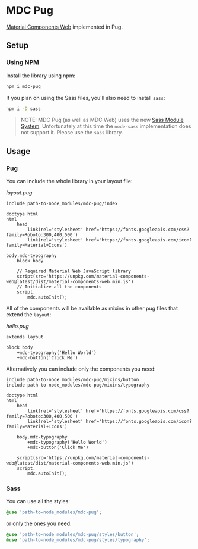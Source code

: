 # MDC Pug

[Material Components Web](https://github.com/material-components/material-components-web) implemented in Pug.

## Setup

### Using NPM

Install the library using npm:

```sh
npm i mdc-pug
```

If you plan on using the Sass files, you'll also need to install `sass`:

```sh
npm i -D sass
```

> NOTE: MDC Pug (as well as MDC Web) uses the new [Sass Module System](https://sass-lang.com/blog/the-module-system-is-launched). Unfortunately at this time the `node-sass` implementation does not support it. Please use the `sass` library.

## Usage

### Pug

You can include the whole library in your layout file:

*layout.pug*
```pug
include path-to-node_modules/mdc-pug/index

doctype html
html
    head
        link(rel='stylesheet' href='https://fonts.googleapis.com/css?family=Roboto:300,400,500')
        link(rel='stylesheet' href='https://fonts.googleapis.com/icon?family=Material+Icons')

body.mdc-typography
    block body

    // Required Material Web JavaScript library
    script(src='https://unpkg.com/material-components-web@latest/dist/material-components-web.min.js')
    // Initialize all the components
    script.
        mdc.autoInit();
```

All of the components will be available as mixins in other pug files that extend the `layout`:

*hello.pug*
```pug
extends layout

block body
    +mdc-typography('Hello World')
    +mdc-button('Click Me')
```

Alternatively you can include only the components you need:

```pug
include path-to-node_modules/mdc-pug/mixins/button
include path-to-node_modules/mdc-pug/mixins/typography

doctype html
html
    head
        link(rel='stylesheet' href='https://fonts.googleapis.com/css?family=Roboto:300,400,500')
        link(rel='stylesheet' href='https://fonts.googleapis.com/icon?family=Material+Icons')

    body.mdc-typography
        +mdc-typography('Hello World')
        +mdc-button('Click Me')

    script(src='https://unpkg.com/material-components-web@latest/dist/material-components-web.min.js')
    script.
        mdc.autoInit();
```

### Sass

You can use all the styles:

```scss
@use 'path-to-node_modules/mdc-pug';
```

or only the ones you need:

```scss
@use 'path-to-node_modules/mdc-pug/styles/button';
@use 'path-to-node_modules/mdc-pug/styles/typography';
```
